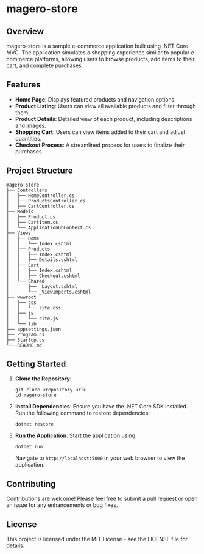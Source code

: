 # magero-store

## Overview
magero-store is a sample e-commerce application built using .NET Core MVC. The application simulates a shopping experience similar to popular e-commerce platforms, allowing users to browse products, add items to their cart, and complete purchases.

## Features
- **Home Page**: Displays featured products and navigation options.
- **Product Listing**: Users can view all available products and filter through them.
- **Product Details**: Detailed view of each product, including descriptions and images.
- **Shopping Cart**: Users can view items added to their cart and adjust quantities.
- **Checkout Process**: A streamlined process for users to finalize their purchases.

## Project Structure
```
magero-store
├── Controllers
│   ├── HomeController.cs
│   ├── ProductsController.cs
│   ├── CartController.cs
├── Models
│   ├── Product.cs
│   ├── CartItem.cs
│   └── ApplicationDbContext.cs
├── Views
│   ├── Home
│   │   └── Index.cshtml
│   ├── Products
│   │   ├── Index.cshtml
│   │   ├── Details.cshtml
│   ├── Cart
│   │   ├── Index.cshtml
│   │   ├── Checkout.cshtml
│   └── Shared
│       ├── _Layout.cshtml
│       └── _ViewImports.cshtml
├── wwwroot
│   ├── css
│   │   └── site.css
│   ├── js
│   │   └── site.js
│   └── lib
├── appsettings.json
├── Program.cs
├── Startup.cs
└── README.md
```

## Getting Started
1. **Clone the Repository**: 
   ```
   git clone <repository-url>
   cd magero-store
   ```

2. **Install Dependencies**: 
   Ensure you have the .NET Core SDK installed. Run the following command to restore dependencies:
   ```
   dotnet restore
   ```

3. **Run the Application**: 
   Start the application using:
   ```
   dotnet run
   ```
   Navigate to `http://localhost:5000` in your web browser to view the application.

## Contributing
Contributions are welcome! Please feel free to submit a pull request or open an issue for any enhancements or bug fixes.

## License
This project is licensed under the MIT License - see the LICENSE file for details.